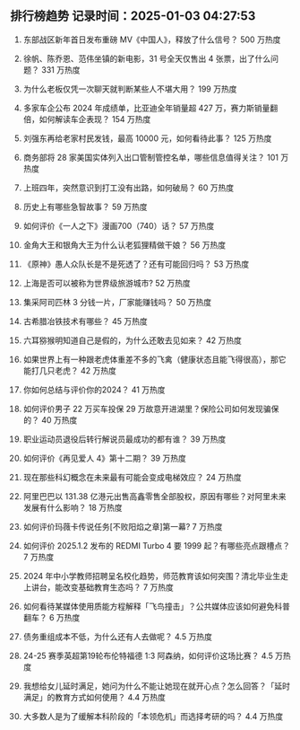 
## 排行榜趋势 记录时间：2025-01-03 04:27:53
  
  1. 东部战区新年首日发布重磅 MV《中国人》，释放了什么信号？ 500 万热度
    
  2. 徐帆、陈乔恩、范伟坐镇的新电影，31 号全天仅售出 4 张票，出了什么问题？ 331 万热度
    
  3. 为什么老板仅凭一次聊天就判断某些人不堪大用？ 199 万热度
    
  4. 多家车企公布 2024 年成绩单，比亚迪全年销量超 427 万，赛力斯销量翻倍，如何解读车企表现？ 154 万热度
    
  5. 刘强东再给老家村民发钱，最高 10000 元，如何看待此事？ 125 万热度
    
  6. 商务部将 28 家美国实体列入出口管制管控名单，哪些信息值得关注？ 101 万热度
    
  7. 上班四年，突然意识到打工没有出路，如何破局？ 60 万热度
    
  8. 历史上有哪些急智故事？ 59 万热度
    
  9. 如何评价《一人之下》漫画700（740）话？ 57 万热度
    
  10. 金角大王和银角大王为什么认老狐狸精做干娘？ 56 万热度
    
  11. 《原神》愚人众队长是不是死透了？还有可能回归吗？ 53 万热度
    
  12. 上海是否可以被称为世界级旅游城市? 52 万热度
    
  13. 集采阿司匹林 3 分钱一片，厂家能赚钱吗？ 50 万热度
    
  14. 古希腊冶铁技术有哪些？ 45 万热度
    
  15. 六耳猕猴明知道自己是假的，为什么还敢去见如来？ 42 万热度
    
  16. 如果世界上有一种跟老虎体重差不多的飞禽（健康状态且能飞得很高），那它能打几只老虎？ 42 万热度
    
  17. 你如何总结与评价你的2024？ 41 万热度
    
  18. 如何评价男子 22 万买车投保 29 万故意开进湖里？保险公司如何发现骗保的？ 40 万热度
    
  19. 职业运动员退役后转行解说员最成功的都有谁？ 39 万热度
    
  20. 如何评价《再见爱人 4》第十二期？ 39 万热度
    
  21. 现在那些科幻概念在未来最有可能会变成电梯效应？ 24 万热度
    
  22. 阿里巴巴以 131.38 亿港元出售高鑫零售全部股权，原因有哪些？对阿里未来发展有什么影响？ 18 万热度
    
  23. 如何评价玛薇卡传说任务[不败阳焰之章]第一幕? 7 万热度
    
  24. 如何评价 2025.1.2 发布的 REDMI Turbo 4 要 1999 起？有哪些亮点跟槽点？ 7 万热度
    
  25. 2024 年中小学教师招聘呈名校化趋势，师范教育该如何突围？清北毕业生走上讲台，能改变基础教育生态吗？ 7 万热度
    
  26. 如何看待某媒体使用质能方程解释「飞鸟撞击」？公共媒体应该如何避免科普翻车？ 6 万热度
    
  27. 债务重组成本不低，为什么还有人去做呢？ 4.5 万热度
    
  28. 24-25 赛季英超第19轮布伦特福德 1:3 阿森纳，如何评价这场比赛？ 4.5 万热度
    
  29. 我想给女儿延时满足，她问为什么不能让她现在就开心点？怎么回答？「延时满足」的教育方式如何使用？ 4.4 万热度
    
  30. 大多数人是为了缓解本科阶段的「本领危机」而选择考研的吗？ 4.4 万热度
    